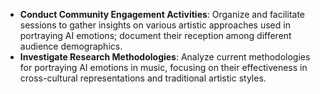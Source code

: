 - **Conduct Community Engagement Activities**: Organize and facilitate sessions to gather insights on various artistic approaches used in portraying AI emotions; document their reception among different audience demographics.
- **Investigate Research Methodologies**: Analyze current methodologies for portraying AI emotions in music, focusing on their effectiveness in cross-cultural representations and traditional artistic styles.